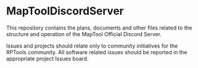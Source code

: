 # MapToolDiscordServer
This repository contains the plans, documents and other files related to the structure and operation of the MapTool Official Discord Server.

Issues and projects should relate only to community initiatives for the RPTools community.  All software related issues should be reported in the appropriate project Issues board.
